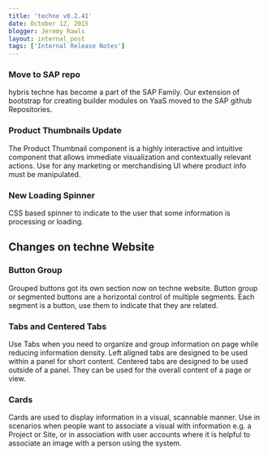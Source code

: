 ```yaml
---
title: 'techne v0.2.41'
date: October 12, 2015
blogger: Jeremy Rawls
layout: internal_post
tags: ['Internal Release Notes']
---
```


<h3>Move to SAP repo</h3>
<p>hybris techne has become a part of the SAP Family. Our extension of bootstrap for creating builder modules on YaaS moved to the SAP github Repositories.</p>

<h3>Product Thumbnails Update</h3>
<p>The Product Thumbnail component is a highly interactive and intuitive component that allows immediate visualization and contextually relevant actions.  Use for any marketing or merchandising UI where product info must be manipulated.</p>

<h3>New Loading Spinner</h3>
<p>CSS based spinner to indicate to the user that some information is processing or loading.</p>

<h2>Changes on techne Website</h2>

<h3>Button Group</h3>
<p>Grouped buttons got its own section now on techne website. Button group or segmented buttons are a horizontal control of multiple segments. Each segment is a button, use them to indicate that they are related.</p>

<h3>Tabs and Centered Tabs</h3>
<p>Use Tabs when you need to organize and group information on page while reducing information density. Left aligned tabs are designed to be used within a panel for short content. Centered tabs are designed to be used outside of a panel. They can be used for the overall content of a page or view.</p>

<h3>Cards</h3>
<p>Cards are used to display information in a visual, scannable manner. Use in scenarios when people want to associate a visual with information e.g. a Project or Site, or in association with user accounts where it is helpful to associate an image with a person using the system.</p>
